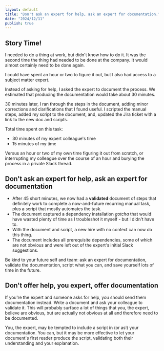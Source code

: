 ```yaml
---
layout: default
title: "Don't ask an expert for help, ask an expert for documentation."
date: "2024/12/11"
publish: true
---
```


## Story Time!

I needed to do a thing at work, but didn't know how to do it. It was the second time the thing had needed to be done at the company. It would almost certainly need to be done again.

I could have spent an hour or two to figure it out, but I also had access to a subject matter expert.

Instead of asking for help, I asked the expert to document the process. We estimated that producing the documentation would take about 30 minutes.

30 minutes later, I ran through the steps in the document, adding minor corrections and clarifications that I found useful. I scripted the manual steps, added my script to the document, and, updated the Jira ticket with a link to the new doc and scripts.

Total time spent on this task:

- 30 minutes of my expert colleague's time
- 15 minutes of my time

Versus an hour or two of my own time figuring it out from scratch, or interrupting my colleague over the course of an hour and burying the process in a private Slack thread.

## Don't ask an expert for help, ask an expert for documentation

- After 45 short minutes, we now had a **validated** document of steps that definitely work to complete a now-and-future recurring manual task, plus a script that mostly automates the task.
- The document captured a dependency installation *gotcha* that would have wasted plenty of time as I troubleshot it myself - but I didn't have to.
- With the document and script, a new hire with no context can now do this thing.
- The document includes all prerequisite dependencies, some of which are not obvious and were left out of the expert's initial Slack suggestions.

Be kind to your future self and team: ask an expert for documentation, validate the documentation, script what you can, and save yourself lots of time in the future.

## Don't offer help, you expert, offer documentation

If you're the expert and someone asks for help, you should send them documentation instead. Write a document and ask your colleague to validate it. This will probably surface a lot of things that you, the expert, believe are obvious, but are actually not obvious at all and therefore need to be documented.

You, the expert, may be tempted to include a script in (or as!) your documentation. You can, but it may be more effective to let your document's first reader produce the script, validating both their understanding and your explanation.
